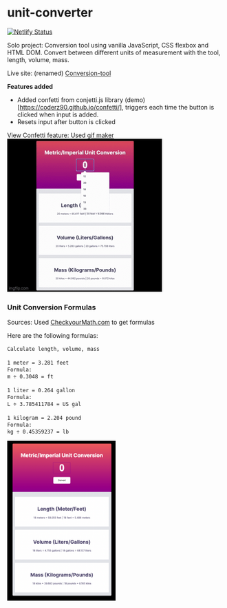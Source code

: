 # unit-converter

[![Netlify Status](https://api.netlify.com/api/v1/badges/d98c8093-34c6-4ae2-b9f8-f1cf35e75134/deploy-status)](https://app.netlify.com/sites/conversion-tool/deploys)

Solo project: Conversion tool using vanilla JavaScript, CSS flexbox and HTML DOM.
Convert between different units of measurement with the tool, length, volume, mass.

Live site: (renamed) [Conversion-tool](https://conversion-tool.netlify.app/)

**Features added**
 - Added confetti from conjetti.js library (demo)[https://coderz90.github.io/confetti/], triggers each time the button is clicked when input is added.
 - Resets input after button is clicked

View Confetti feature: 
Used [gif maker](https://imgflip.com/gif-maker)
 ![gif app in use](https://github.com/IngridGdesigns/unit-converter/blob/main/unit-converter.gif)

### Unit Conversion Formulas

Sources: Used [CheckyourMath.com](https://www.checkyourmath.com/convert/length/km_feet.php) to get formulas

Here are the following formulas:

```
Calculate length, volume, mass

1 meter = 3.281 feet 
Formula:
m ÷ 0.3048 = ft

1 liter = 0.264 gallon
Formula:
L ÷ 3.785411784 = US gal

1 kilogram = 2.204 pound
Formula:
kg ÷ 0.45359237 = lb

```

<img src="https://github.com/IngridGdesigns/unit-converter/blob/main/unitConverter-screenshot.png" width="50%" height="50%">

